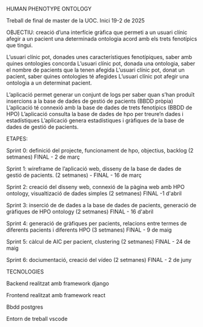 HUMAN PHENOTYPE ONTOLOGY

Treball de final de master de la UOC. Inici 19-2 de 2025

OBJECTIU: creació d’una interfície gràfica que permeti a un usuari clínic afegir a un pacient una determinada ontologia acord amb els trets fenotípics que tingui.

L’usuari clínic pot, donades unes característiques fenotípiques, saber amb quines ontologies concorda L’usuari clínic pot, donada una ontologia, saber el nombre de pacients que la tenen afegida L’usuari clínic pot, donat un pacient, saber quines ontologies té afegides L’usuari clínic pot afegir una ontologia a un determinat pacient.

L’aplicació permet generar un conjunt de logs per saber quan s’han produït insercions a la base de dades de gestió de pacients (BBDD pròpia) L’aplicació té connexió amb la base de dades de trets fenotípics (BBDD de HPO) L’aplicació consulta la base de dades de hpo per treure’n dades i estadístiques L’aplicació genera estadístiques i gràfiques de la base de dades de gestió de pacients.

ETAPES: 

Sprint 0: definició del projecte, funcionament de hpo, objectius, backlog (2 setmanes) FINAL - 2 de març

Sprint 1: wireframe de l’aplicació web, disseny de la base de dades de gestió de pacients. (2 setmanes) - FINAL - 16 de març 

Sprint 2: creació del disseny web, connexió de la pàgina web amb HPO ontology, visualtizació de dades simples (2 setmanes) FINAL -1 d'abril 

Sprint 3: inserció de de dades a la base de dades de pacients, generació de gràfiques de HPO ontology (2 setmanes) FINAL - 16 d'abril 

Sprint 4: generació de gràfiques per pacients, relacions entre termes de diferents pacients i diferents HPO (3 setmanes) FINAL - 9 de maig 

Sprint 5: càlcul de AIC per pacient, clustering (2 setmanes) FINAL - 24 de maig

Sprint 6: dociumentació, creació del vídeo (2 setmanes) FINAL - 2 de juny

TECNOLOGIES 

Backend realitzat amb framework django 

Frontend realitzat amb framework react 

Bbdd postgres

Entorn de treball vscode
